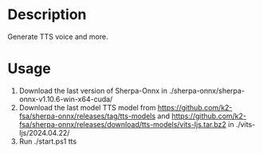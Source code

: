 # Description
Generate TTS voice and more.

# Usage
1. Download the last version of Sherpa-Onnx in ./sherpa-onnx/sherpa-onnx-v1.10.6-win-x64-cuda/  
2. Download the last model TTS model from https://github.com/k2-fsa/sherpa-onnx/releases/tag/tts-models and https://github.com/k2-fsa/sherpa-onnx/releases/download/tts-models/vits-ljs.tar.bz2 in ./vits-ljs/2024.04.22/  
3. Run ./start.ps1 tts  
